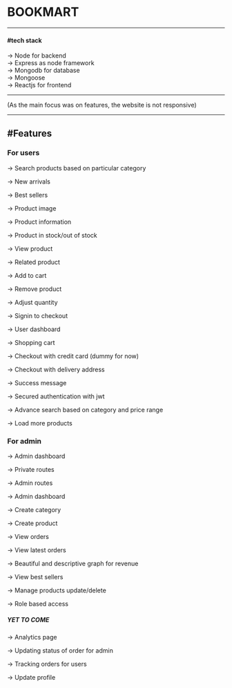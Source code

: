 <h1> BOOKMART </h1>
<hr>
<h4> #tech stack </h4>
 -> Node for backend
 <br>
 -> Express as node framework
 <br>
 -> Mongodb for database
 <br>
 -> Mongoose
 <br>
 -> Reactjs for frontend
 <hr>
(As the main focus was on features, the website is not responsive)
<hr>
<h2>#Features</h2>

<h3>For users</h3>
-> Search products based on particular category

-> New arrivals

-> Best sellers

-> Product image

-> Product information

-> Product in stock/out of stock

-> View product

-> Related product

-> Add to cart

-> Remove product

-> Adjust quantity

-> Signin to checkout

-> User dashboard

-> Shopping cart

-> Checkout with credit card (dummy for now)

-> Checkout with delivery address

-> Success message

-> Secured authentication with jwt

-> Advance search based on category and price range

-> Load more products

<h3>For admin</h3>

-> Admin dashboard

-> Private routes

-> Admin routes

-> Admin dashboard

-> Create category

-> Create product

-> View orders

-> View latest orders

-> Beautiful and descriptive graph for revenue

-> View best sellers

-> Manage products update/delete

-> Role based access

<h5> YET TO COME </h5>

-> Analytics page

-> Updating status of order for admin

-> Tracking orders for users

-> Update profile
